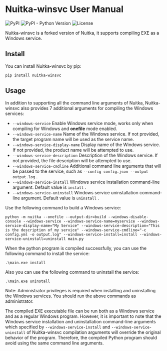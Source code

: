 # Nuitka-winsvc User Manual

![PyPI](https://img.shields.io/pypi/v/Nuitka-winsvc) ![PyPI - Python Version](https://img.shields.io/pypi/pyversions/Nuitka-winsvc) ![License](https://img.shields.io/github/license/tabris17/Nuitka-winsvc)

Nuitka-winsvc is a forked version of Nuitka, it supports compiling EXE as a Windows service.

## Install

You can install Nuitka-winsvc by pip:

```shell
pip install nuitka-winsvc
```

## Usage

In addition to supporting all the command line arguments of Nuitka, Nuitka-winsvc also provides 7 additional arguments for compiling the Windows services:

- `--windows-service`
  Enable Windows service mode, works only when compiling for Windows and **onefile** mode enabled.
- `--windows-service-name`
  Name of the Windows service. If not provided, the target program name will be used as the service name.
- `--windows-service-display-name`
  Display name of the Windows service. If not provided, the product name will be attempted to use.
- `--windows-service-description`
  Description of the Windows service. If not provided, the file description will be attempted to use.
- `--windows-service-cmdline`
  Additional command line arguments that will be passed to the service, such as `--config config.json --output output.log` .
- `--windows-service-install`
  Windows service installation command-line argument. Default value is `install` .
- `--windows-service-uninstall`
  Windows service uninstallation command-line argument. Default value is `uninstall` .

Use the following command to build a Windows service:

```shell
python -m nuitka --onefile --output-dir=build --windows-disable-console --windows-service --windows-service-name=myservice --windows-service-display-name="My Service" --windows-service-description="This is the description of my service" --windows-service-cmdline="-c config.yml -o output.log" --windows-service-install=install --windows-service-uninstall=uninstall main.py
```

When the python program is compiled successfully, you can use the following command to install the service:

```shell
.\main.exe install
```

Also you can use the following command to uninstall the service:

```shell
.\main.exe uninstall
```

Note: Administrator privileges is required when installing and uninstalling the Windows services. You should run the above commands as administrator.

The compiled EXE executable file can be run both as a Windows service and as a regular Windows program. However, it is important to note that the Windows service installation and uninstallation command-line arguments which specified by `--windows-service-install` and `--windows-service-uninstall` of Nuitka-winsvc compilation arguments will override the original behavior of the program. Therefore, the compiled Python program should avoid using the same command line arguments.
